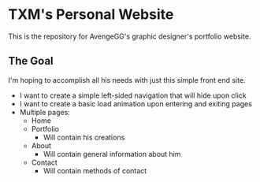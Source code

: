 # TXM's Personal Website
This is the repository for AvengeGG's graphic designer's portfolio website. 
## The Goal
I'm hoping to accomplish all his needs with just this simple front end site.
* I want to create a simple left-sided navigation that will hide upon click
* I want to create a basic load animation upon entering and exiting pages
* Multiple pages:
  * Home
  * Portfolio
    * Will contain his creations
  * About
    * Will contain general information about him
  * Contact
    * Will contain methods of contact
